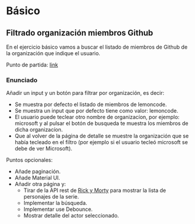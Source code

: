 # Básico

## Filtrado organización miembros Github

En el ejercicio básico vamos a buscar el listado de miembros de Github de la organización que indique el usuario.

Punto de partida: [link](https://github.com/Lemoncode/master-frontend-lemoncode/tree/master/04-frameworks/01-react/04-basic-app/03-list)

### Enunciado

Añadir un input y un botón para filtrar por organización, es decir:

- Se muestra por defecto el listado de miembros de lemoncode.
- Se muestra un input que por defecto tiene como valor: lemoncode.
- El usuario puede teclear otro nombre de organizacíon, por ejemplo: microsoft y al pulsar el botón de busqueda te muestra los miembros de dicha organizacíon.
- Que al volver de la página de detalle se muestre la organización que se había tecleado en el filtro (por ejemplo si el usuario tecleó microsoft se debe de ver Microsoft).

Puntos opcionales:

- Añade paginación.
- Añade Material UI.
- Añadir otra página y:
  - Tirar de la API rest de [Rick y Morty](https://rickandmortyapi.com/) para mostrar la lista de personajes de la serie.
  - Implementar la búsqueda.
  - Implementar use Debounce.
  - Mostrar detalle del actor seleccionado.
